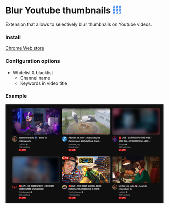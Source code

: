 # Blur Youtube thumbnails <img style="width:25px" src="src/icons/icon128.png"></img>
Extension that allows to selectively blur thumbnails on Youtube videos.

### Install

[Chrome Web store](https://chrome.google.com/webstore/detail/blurred-thumbnails/lefhalefpinohjmpfflkfcaoiafmpifb?hl=pl&authuser=1)

### Configuration options

* Whitelist & blacklist
    * Channel name
    * Keywords in video title

### Example

![!screenshot](screenshots/example.png)
